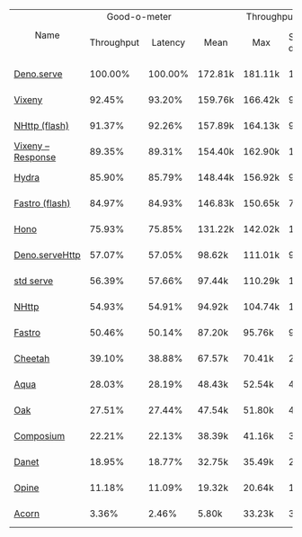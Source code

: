 <table>
<tr>
    <td align="center" rowspan="2">Name</td>
    <td align="center" colspan="2">Good-o-meter</td>
    <td align="center" colspan="4">Throughput (rps)</td>
    <td align="center" colspan="3">Latency (ms)</td>
</tr>
<tr>
    <!-- still Name -->
    <td align="center">Throughput</td>
    <td align="center">Latency</td>
    <td align="center">Mean</td>
    <td align="center">Max</td>
    <td align="center">Standard deviation</td>
    <td align="center">Size per second</td>
    <td align="center">Avg</td>
    <td align="center">Min</td>
    <td align="center">Max</td>
</tr><tr>
    <td><a href="./deno_serve.ts.md">Deno.serve</a></td>
    <td>100.00%</td>
    <td>100.00%</td>
    <td>172.81k</td>
    <td>181.11k</td>
    <td>10.88k</td>
    <td>1.81 MiB</td>
    <td>0.37</td>
    <td>0.28</td>
    <td>1.21</td>
</tr>
<tr>
    <td><a href="./vixeny.ts.md">Vixeny</a></td>
    <td>92.45%</td>
    <td>93.20%</td>
    <td>159.76k</td>
    <td>166.42k</td>
    <td>9.94k</td>
    <td>1.69 MiB</td>
    <td>0.39</td>
    <td>0.32</td>
    <td>1.21</td>
</tr>
<tr>
    <td><a href="./nhttp_flash.ts.md">NHttp (flash)</a></td>
    <td>91.37%</td>
    <td>92.26%</td>
    <td>157.89k</td>
    <td>164.13k</td>
    <td>9.05k</td>
    <td>1.67 MiB</td>
    <td>0.40</td>
    <td>0.32</td>
    <td>1.18</td>
</tr>
<tr>
    <td><a href="./vixeny_response.ts.md">Vixeny – Response</a></td>
    <td>89.35%</td>
    <td>89.31%</td>
    <td>154.40k</td>
    <td>162.90k</td>
    <td>12.63k</td>
    <td>1.62 MiB</td>
    <td>0.41</td>
    <td>0.32</td>
    <td>1.16</td>
</tr>
<tr>
    <td><a href="./hydra.ts.md">Hydra</a></td>
    <td>85.90%</td>
    <td>85.79%</td>
    <td>148.44k</td>
    <td>156.92k</td>
    <td>9.02k</td>
    <td>1.56 MiB</td>
    <td>0.43</td>
    <td>0.33</td>
    <td>1.13</td>
</tr>
<tr>
    <td><a href="./fastro_flash.ts.md">Fastro (flash)</a></td>
    <td>84.97%</td>
    <td>84.93%</td>
    <td>146.83k</td>
    <td>150.65k</td>
    <td>7.27k</td>
    <td>1.54 MiB</td>
    <td>0.43</td>
    <td>0.34</td>
    <td>1.25</td>
</tr>
<tr>
    <td><a href="./hono.ts.md">Hono</a></td>
    <td>75.93%</td>
    <td>75.85%</td>
    <td>131.22k</td>
    <td>142.02k</td>
    <td>11.04k</td>
    <td>1.38 MiB</td>
    <td>0.48</td>
    <td>0.37</td>
    <td>1.43</td>
</tr>
<tr>
    <td><a href="./deno_serveHttp.ts.md">Deno.serveHttp</a></td>
    <td>57.07%</td>
    <td>57.05%</td>
    <td>98.62k</td>
    <td>111.01k</td>
    <td>9.88k</td>
    <td>1.04 MiB</td>
    <td>0.64</td>
    <td>0.35</td>
    <td>3.04</td>
</tr>
<tr>
    <td><a href="./deno_std_serve.ts.md">std serve</a></td>
    <td>56.39%</td>
    <td>57.66%</td>
    <td>97.44k</td>
    <td>110.29k</td>
    <td>13.02k</td>
    <td>1.05 MiB</td>
    <td>0.63</td>
    <td>0.40</td>
    <td>3.02</td>
</tr>
<tr>
    <td><a href="./nhttp.ts.md">NHttp</a></td>
    <td>54.93%</td>
    <td>54.91%</td>
    <td>94.92k</td>
    <td>104.74k</td>
    <td>12.65k</td>
    <td>1.00 MiB</td>
    <td>0.67</td>
    <td>0.51</td>
    <td>3.17</td>
</tr>
<tr>
    <td><a href="./fastro.ts.md">Fastro</a></td>
    <td>50.46%</td>
    <td>50.14%</td>
    <td>87.20k</td>
    <td>95.76k</td>
    <td>9.20k</td>
    <td>0.91 MiB</td>
    <td>0.73</td>
    <td>0.42</td>
    <td>3.53</td>
</tr>
<tr>
    <td><a href="./cheetah.ts.md">Cheetah</a></td>
    <td>39.10%</td>
    <td>38.88%</td>
    <td>67.57k</td>
    <td>70.41k</td>
    <td>2.83k</td>
    <td>0.71 MiB</td>
    <td>0.94</td>
    <td>0.74</td>
    <td>1.85</td>
</tr>
<tr>
    <td><a href="./aqua.ts.md">Aqua</a></td>
    <td>28.03%</td>
    <td>28.19%</td>
    <td>48.43k</td>
    <td>52.54k</td>
    <td>4.29k</td>
    <td>0.51 MiB</td>
    <td>1.30</td>
    <td>0.69</td>
    <td>3.82</td>
</tr>
<tr>
    <td><a href="./oak.ts.md">Oak</a></td>
    <td>27.51%</td>
    <td>27.44%</td>
    <td>47.54k</td>
    <td>51.80k</td>
    <td>4.28k</td>
    <td>0.50 MiB</td>
    <td>1.33</td>
    <td>0.66</td>
    <td>4.27</td>
</tr>
<tr>
    <td><a href="./composium.ts.md">Composium</a></td>
    <td>22.21%</td>
    <td>22.13%</td>
    <td>38.39k</td>
    <td>41.16k</td>
    <td>3.21k</td>
    <td>0.40 MiB</td>
    <td>1.65</td>
    <td>0.90</td>
    <td>3.95</td>
</tr>
<tr>
    <td><a href="./danet.ts.md">Danet</a></td>
    <td>18.95%</td>
    <td>18.77%</td>
    <td>32.75k</td>
    <td>35.49k</td>
    <td>2.92k</td>
    <td>0.34 MiB</td>
    <td>1.95</td>
    <td>0.95</td>
    <td>5.80</td>
</tr>
<tr>
    <td><a href="./opine.ts.md">Opine</a></td>
    <td>11.18%</td>
    <td>11.09%</td>
    <td>19.32k</td>
    <td>20.64k</td>
    <td>1.25k</td>
    <td>0.20 MiB</td>
    <td>3.30</td>
    <td>1.46</td>
    <td>7.70</td>
</tr>
<tr>
    <td><a href="./acorn.ts.md">Acorn</a></td>
    <td>3.36%</td>
    <td>2.46%</td>
    <td>5.80k</td>
    <td>33.23k</td>
    <td>3.95k</td>
    <td>0.04 MiB</td>
    <td>14.89</td>
    <td>5.98</td>
    <td>25.43</td>
</tr>
</table>